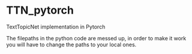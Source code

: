 # TTN_pytorch
TextTopicNet implementation in Pytorch 

The filepaths in the python code are messed up, in order to make it work you will have to change the paths to your local ones.
